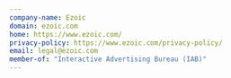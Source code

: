 ```yaml
---
company-name: Ezoic
domain: ezoic.com
home: https://www.ezoic.com/
privacy-policy: https://www.ezoic.com/privacy-policy/
email: legal@ezoic.com
member-of: "Interactive Advertising Bureau (IAB)"
---
```




